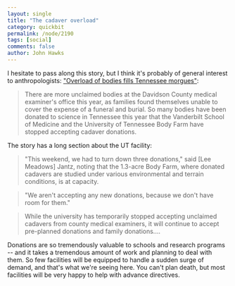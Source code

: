 ```yaml
---
layout: single 
title: "The cadaver overload" 
category: quickbit
permalink: /node/2190
tags: [social] 
comments: false 
author: John Hawks 
---
```



I hesitate to pass along this story, but I think it's probably of general interest to anthropologists: <a href="http://www.tennessean.com/article/20090908/NEWS01/909080333/Overload+of+bodies+fills+Tennessee+morgues">"Overload of bodies fills Tennessee morgues"</a>:

<blockquote>There are more unclaimed bodies at the Davidson County medical examiner's office this year, as families found themselves unable to cover the expense of a funeral and burial. So many bodies have been donated to science in Tennessee this year that the Vanderbilt School of Medicine and the University of Tennessee Body Farm have stopped accepting cadaver donations.</blockquote>

The story has a long section about the UT facility: 

<blockquote>"This weekend, we had to turn down three donations," said [Lee Meadows] Jantz, noting that the 1.3-acre Body Farm, where donated cadavers are studied under various environmental and terrain conditions, is at capacity.</blockquote>

<blockquote>"We aren't accepting any new donations, because we don't have room for them."</blockquote>

<blockquote>While the university has temporarily stopped accepting unclaimed cadavers from county medical examiners, it will continue to accept pre-planned donations and family donations....</blockquote>

Donations are so tremendously valuable to schools and research programs -- and it takes a tremendous amount of work and planning to deal with them. So few facilities will be equipped to handle a sudden surge of demand, and that's what we're seeing here. You can't plan death, but most facilities will be very happy to help with advance directives. 






